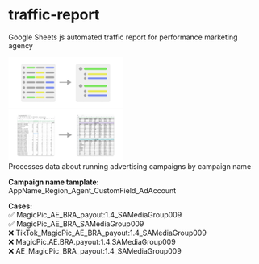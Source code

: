 # traffic-report
Google Sheets js automated traffic report for performance marketing agency
<br>

<img src="./readme-slides/concept.png" style="width: 45%;"> <img src="./readme-slides/description.png" style="margin-right: 10%; width: 45%;"><br>
Processes data about running advertising campaigns by campaign name


<b>Campaign name tamplate:</b>
AppName_Region_Agent_CustomField_AdAccount

<b>Cases:</b>
<br>
✅ MagicPic_AE_BRA_payout:1.4_SAMediaGroup009 <br>
✅ MagicPic_AE_BRA_SAMediaGroup009 <br>
❌ TikTok_MagicPic_AE_BRA_payout:1.4_SAMediaGroup009 <br>
❌ MagicPic.AE.BRA.payout:1.4.SAMediaGroup009 <br>
❌ AE_MagicPic_BRA_payout:1.4_SAMediaGroup009 <br>
